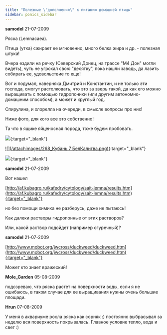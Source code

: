 ```yaml
---
title: "Полезные \"дополнения\" к питанию домашней птицы"
sidebar: ponics_sidebar
---
```


**samodel** 21-07-2009

Ряска (Lemnacaea). 

Птица (утка) сжирает ее мгновенно, много белка жира и др. - полезная штука!

Вчера ездили на речку (Северский Донец, на трассе "М4 Дон" могли видеть), чуть не угрохал свою "десятку", пока нашли заводь, да лазить собирать ее, удовольствие то еще!

Вот и подумал, наверняка Дмитрий и Константин, и не только эти господа, смогут растолковать, что это за зверь такой, да как его можно выращивать с помощью гидропоники (или другим автономно-домашним способом), а может и круглый год.

Спирулина, и хлорелла на очереди, в смысле вопросы про них!

Ниже фото, для кого все это собственно!

Та что в ящике яйценосная порода, тоже будем пробовать.

[![](/attachimages/266_Утки2.png)](https://t.me/ponics_ru_files/1493){:target="_blank"}

[![](/attachimages/268_Кубань 7 БелКалитва.png)](https://t.me/ponics_ru_files/1494){:target="_blank"}

[![](/attachimages/270_Бройлеры.png)](https://t.me/ponics_ru_files/1495){:target="_blank"}

**samodel** 21-07-2009

Вот нашел 

[http://af.kubagro.ru/kafedry/cytology/sait-lemna/results.htm](http://af.kubagro.ru/kafedry/cytology/sait-lemna/results.htm){:target="_blank"}

но без помощи химика не разберусь, даже не пытаюсь!

Как далеки растворы гидропонные от этих растворов?

Или, какой раствор подойдет (например огуречный)?


**samodel** 21-07-2009

[http://www.mobot.org/jwcross/duckweed/duckweed.htm](http://www.mobot.org/jwcross/duckweed/duckweed.htm){:target="_blank"}

Может кто знает вражеский!


**Mole_Garden** 05-08-2009

подозреваю, что ряска растет на поверхности воды, если я не ошибаюсь, в таком случае для ее выращивания нужны очень большие площади.


**Hrun** 07-08-2009

У меня в аквариуме росла ряска как сорняк :) постоянно выбрасывал за неделю вся поверхность покрывалась. Главное условие тепло, вода и свет :) 


